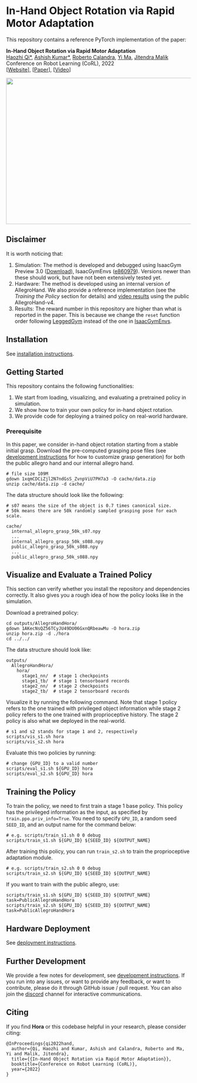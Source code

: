 # In-Hand Object Rotation via Rapid Motor Adaptation

This repository contains a reference PyTorch implementation of the paper:

<b>In-Hand Object Rotation via Rapid Motor Adaptation</b> <br>
[Haozhi Qi*](https://haozhi.io/),
[Ashish Kumar*](https://ashish-kmr.github.io/),
[Roberto Calandra](https://www.robertocalandra.com/about/),
[Yi Ma](http://people.eecs.berkeley.edu/~yima/),
[Jitendra Malik](https://people.eecs.berkeley.edu/~malik/) <br>
Conference on Robot Learning (CoRL), 2022 <br>
[[Website](https://haozhi.io/hora)],
[[Paper](https://arxiv.org/abs/2210.04887)],
[[Video](https://www.youtube.com/watch?v=yH0e0l-H7-8)]

<p align="center">
  <img src="https://user-images.githubusercontent.com/10141467/204687717-bb649cb5-ab0f-4450-a98b-2d40788029f6.gif" width="1000" height="399"/>
</p>

## Disclaimer

It is worth noticing that:
1. Simulation: The method is developed and debugged using IsaacGym Preview 3.0 ([Download](https://drive.google.com/file/d/1oK-QMZ40PO60PFWWsTmtK5ToFDkbL6R0/)), IsaacGymEnvs ([e860979](https://github.com/NVIDIA-Omniverse/IsaacGymEnvs/tree/e86097999b88da28b5252be16f81c595bbb3fca5)). Versions newer than these should work, but have not been extensively tested yet.
2. Hardware: The method is developed using an internal version of AllegroHand. We also provide a reference implementation (see the *Training the Policy* section for details) and [video results](https://haozhi.io/hora/allegro_v4) using the public AllegroHand-v4.
3. Results: The reward number in this repository are higher than what is reported in the paper. This is because we change the `reset` function order following [LeggedGym](https://github.com/leggedrobotics/legged_gym) instead of the one in [IsaacGymEnvs](https://github.com/NVIDIA-Omniverse/IsaacGymEnvs/blob/e8f1c66b24/isaacgymenvs/tasks/base/vec_task.py).

## Installation

See [installation instructions](docs/install.md).

## Getting Started

This repository contains the following functionalities:
1. We start from loading, visualizing, and evaluating a pretrained policy in simulation.
2. We show how to train your own policy for in-hand object rotation.
3. We provide code for deploying a trained policy on real-world hardware.

### Prerequisite

In this paper, we consider in-hand object rotation starting from a stable initial grasp. Download the pre-computed grasping pose files (see [development instructions](docs/dev.md) for how to customize grasp generation) for both the public allegro hand and our internal allegro hand.

```
# file size 109M
gdown 1xqmCDCiZjl2N7ndGsS_ZvnpViU7PH7a3 -O cache/data.zip
unzip cache/data.zip -d cache/
```

The data structure should look like the following:

```
# s07 means the size of the object is 0.7 times canonical size.
# 50k means there are 50k randomly sampled grasping pose for each scale.

cache/
  internal_allegro_grasp_50k_s07.npy
  ...
  internal_allegro_grasp_50k_s088.npy
  public_allegro_grasp_50k_s088.npy
  ...
  public_allegro_grasp_50k_s088.npy
```

## Visualize and Evaluate a Trained Policy

This section can verify whether you install the repository and dependencies correctly. It also gives you a rough idea of how the policy looks like in the simulation.

Download a pretrained policy:
```
cd outputs/AllegroHandHora/
gdown 1AKecNsQZ56TCyJU49DU06GxnQRbeawMu -O hora.zip
unzip hora.zip -d ./hora
cd ../../
```

The data structure should look like:
```
outputs/
  AllegroHandHora/
    hora/
      stage1_nn/  # stage 1 checkpoints
      stage1_tb/  # stage 1 tensorboard records
      stage2_nn/  # stage 2 checkpoints
      stage2_tb/  # stage 2 tensorboard records
```

Visualize it by running the following command. Note that stage 1 policy refers to the one trained with privileged object information while stage 2 policy refers to the one trained with proprioceptive history. The stage 2 policy is also what we deployed in the real-world.

```
# s1 and s2 stands for stage 1 and 2, respectively
scripts/vis_s1.sh hora
scripts/vis_s2.sh hora
```

Evaluate this two policies by running:

```
# change {GPU_ID} to a valid number
scripts/eval_s1.sh ${GPU_ID} hora
scripts/eval_s2.sh ${GPU_ID} hora
```

## Training the Policy

To train the policy, we need to first train a stage 1 base policy. This policy has the privileged information as the input, as specified by `train.ppo.priv_info=True`. You need to specify `GPU_ID`, a random seed `SEED_ID`, and an output name for the command below:
```
# e.g. scripts/train_s1.sh 0 0 debug
scripts/train_s1.sh ${GPU_ID} ${SEED_ID} ${OUTPUT_NAME}
```

After training this policy, you can run `train_s2.sh` to train the proprioceptive adaptation module.
```
# e.g. scripts/train_s2.sh 0 0 debug
scripts/train_s2.sh ${GPU_ID} ${SEED_ID} ${OUTPUT_NAME}
```

If you want to train with the public allegro, use:
```
scripts/train_s1.sh ${GPU_ID} ${SEED_ID} ${OUTPUT_NAME} task=PublicAllegroHandHora
scripts/train_s2.sh ${GPU_ID} ${SEED_ID} ${OUTPUT_NAME} task=PublicAllegroHandHora
```

## Hardware Deployment

See [deployment instructions](docs/deploy.md).

## Further Development

We provide a few notes for development, see [development instructions](docs/dev.md). If you run into any issues, or want to provide any feedback, or want to contribute, please do it through GitHub issue / pull request. You can also join the [discord](https://discord.gg/Trxzk78TQh) channel for interactive communications.

## Citing

If you find **Hora** or this codebase helpful in your research, please consider citing:

```
@InProceedings{qi2022hand,
  author={Qi, Haozhi and Kumar, Ashish and Calandra, Roberto and Ma, Yi and Malik, Jitendra},
  title={{In-Hand Object Rotation via Rapid Motor Adaptation}},
  booktitle={Conference on Robot Learning (CoRL)},
  year={2022}
}
```
